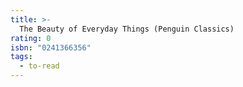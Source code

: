```yaml
---
title: >-
  The Beauty of Everyday Things (Penguin Classics)
rating: 0
isbn: "0241366356"
tags:
  - to-read
---
```


